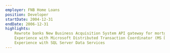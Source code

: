 ```yaml
---
employer: FNB Home Loans
position: Developer
startDate: 2004-12-31
endDate: 2006-12-31
highlights: 
    Rewrote banks New Business Acquisition System API gateway for mortgage originators
    Experience with Microsoft Distributed Transaction Coordinator (MS DTC)
    Experience with SQL Server Data Services
---
```


      